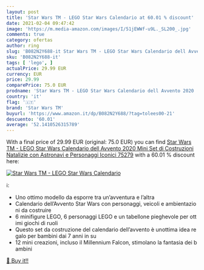 ```yaml
---
layout: post
title: 'Star Wars TM - LEGO Star Wars Calendario at 60.01 % discount'
date: 2021-02-04 09:47:42
image: 'https://m.media-amazon.com/images/I/51jEWWf-u9L._SL200_.jpg'
comments: true
category: ofertas
author: ring
slug: 'B082N2Y688-it Star Wars TM - LEGO Star Wars Calendario dell Avvento 2020...'
sku: 'B082N2Y688-it'
tags: [ 'lego', ]
actualPrice: 29.99 EUR
currency: EUR
price: 29.99
comparePrice: 75.0 EUR
prodname: 'Star Wars TM - LEGO Star Wars Calendario dell Avvento 2020  Mini Set di Costruzioni Natalizie con Astronavi e Personaggi Iconici  75279'
country: 'it'
flag: '🇮🇹'
brand: 'Star Wars TM'
buyurl: 'https://www.amazon.it/dp/B082N2Y688/?tag=tolees00-21'
descuento: '60.01'
average: '52.1410526315789'
---
```


With a final price of 29.99 EUR (original: 75.0 EUR) you can find [Star Wars TM - LEGO Star Wars Calendario dell Avvento 2020  Mini Set di Costruzioni Natalizie con Astronavi e Personaggi Iconici  75279](https://www.amazon.it/dp/B082N2Y688/?tag=tolees00-21) with a  60.01 % discount here:

[![Star Wars TM - LEGO Star Wars Calendario](https://m.media-amazon.com/images/I/51jEWWf-u9L._SL200_.jpg)](https://www.amazon.it/dp/B082N2Y688/?tag=tolees00-21)

ℹ️:

- Uno ottimo modello da esporre tra un’avventura e l’altra
- Calendario dell’Avvento Star Wars con personaggi, veicoli e ambientazioni da costruire
- 6 minifigure LEGO, 6 personaggi LEGO e un tabellone pieghevole per ottimi giochi di ruoli
- Questo set da costruzione del calendario dell’avvento è unottima idea regalo per bambini dai 7 anni in su
- 12 mini creazioni, incluso il Millennium Falcon, stimolano la fantasia dei bambini

[🛒 Buy it!!](https://www.amazon.it/dp/B082N2Y688/?tag=tolees00-21)

